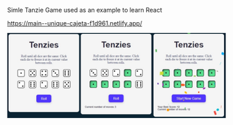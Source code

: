 Simle Tanzie Game used as an example to learn React

https://main--unique-cajeta-f1d961.netlify.app/

<p><img align="cente" src="https://github.com/Dzabol/Tanzies/blob/main/src/images/gameScreens.jpg?raw=true"/></P>
